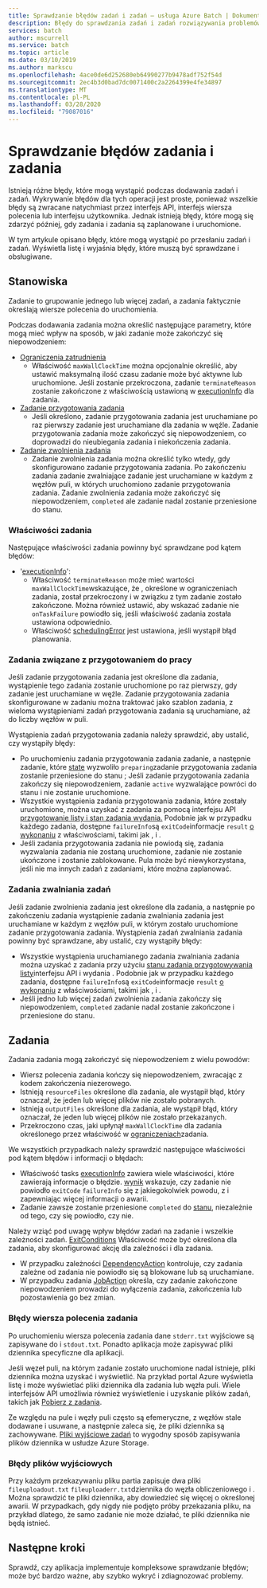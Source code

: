 ```yaml
---
title: Sprawdzanie błędów zadań i zadań — usługa Azure Batch | Dokumenty firmy Microsoft
description: Błędy do sprawdzania zadań i zadań rozwiązywania problemów
services: batch
author: mscurrell
ms.service: batch
ms.topic: article
ms.date: 03/10/2019
ms.author: markscu
ms.openlocfilehash: 4ace0de6d252680eb64990277b9478adf752f54d
ms.sourcegitcommit: 2ec4b3d0bad7dc0071400c2a2264399e4fe34897
ms.translationtype: MT
ms.contentlocale: pl-PL
ms.lasthandoff: 03/28/2020
ms.locfileid: "79087016"
---
```

# <a name="job-and-task-error-checking"></a>Sprawdzanie błędów zadania i zadania

Istnieją różne błędy, które mogą wystąpić podczas dodawania zadań i zadań. Wykrywanie błędów dla tych operacji jest proste, ponieważ wszelkie błędy są zwracane natychmiast przez interfejs API, interfejs wiersza polecenia lub interfejsu użytkownika.  Jednak istnieją błędy, które mogą się zdarzyć później, gdy zadania i zadania są zaplanowane i uruchomione.

W tym artykule opisano błędy, które mogą wystąpić po przesłaniu zadań i zadań. Wyświetla listę i wyjaśnia błędy, które muszą być sprawdzane i obsługiwane.

## <a name="jobs"></a>Stanowiska

Zadanie to grupowanie jednego lub więcej zadań, a zadania faktycznie określają wiersze polecenia do uruchomienia.

Podczas dodawania zadania można określić następujące parametry, które mogą mieć wpływ na sposób, w jaki zadanie może zakończyć się niepowodzeniem:

- [Ograniczenia zatrudnienia](https://docs.microsoft.com/rest/api/batchservice/job/add#jobconstraints)
  - Właściwość `maxWallClockTime` można opcjonalnie określić, aby ustawić maksymalną ilość czasu zadanie może być aktywne lub uruchomione. Jeśli zostanie przekroczona, zadanie `terminateReason` zostanie zakończone z właściwością ustawioną w [executionInfo](https://docs.microsoft.com/rest/api/batchservice/job/get#cloudjob) dla zadania.
- [Zadanie przygotowania zadania](https://docs.microsoft.com/rest/api/batchservice/job/add#jobpreparationtask)
  - Jeśli określono, zadanie przygotowania zadania jest uruchamiane po raz pierwszy zadanie jest uruchamiane dla zadania w węźle. Zadanie przygotowania zadania może zakończyć się niepowodzeniem, co doprowadzi do nieubiegania zadania i niekończenia zadania.
- [Zadanie zwolnienia zadania](https://docs.microsoft.com/rest/api/batchservice/job/add#jobreleasetask)
  - Zadanie zwolnienia zadania można określić tylko wtedy, gdy skonfigurowano zadanie przygotowania zadania. Po zakończeniu zadania zadanie zwalniające zadanie jest uruchamiane w każdym z węzłów puli, w których uruchomiono zadanie przygotowania zadania. Zadanie zwolnienia zadania może zakończyć się niepowodzeniem, `completed` ale zadanie nadal zostanie przeniesione do stanu.

### <a name="job-properties"></a>Właściwości zadania

Następujące właściwości zadania powinny być sprawdzane pod kątem błędów:

- '[executionInfo](https://docs.microsoft.com/rest/api/batchservice/job/get#jobexecutioninformation)':
  - Właściwość `terminateReason` może mieć wartości `maxWallClockTime`wskazujące, że , określone w ograniczeniach zadania, został przekroczony i w związku z tym zadanie zostało zakończone. Można również ustawić, aby wskazać zadanie nie `onTaskFailure` powiodło się, jeśli właściwość zadania została ustawiona odpowiednio.
  - Właściwość [schedulingError](https://docs.microsoft.com/rest/api/batchservice/job/get#jobschedulingerror) jest ustawiona, jeśli wystąpił błąd planowania.
 
### <a name="job-preparation-tasks"></a>Zadania związane z przygotowaniem do pracy

Jeśli zadanie przygotowania zadania jest określone dla zadania, wystąpienie tego zadania zostanie uruchomione po raz pierwszy, gdy zadanie jest uruchamiane w węźle. Zadanie przygotowania zadania skonfigurowane w zadaniu można traktować jako szablon zadania, z wieloma wystąpieniami zadań przygotowania zadania są uruchamiane, aż do liczby węzłów w puli.

Wystąpienia zadań przygotowania zadania należy sprawdzić, aby ustalić, czy wystąpiły błędy:
- Po uruchomieniu zadania przygotowania zadania zadanie, a następnie zadanie, które [state](https://docs.microsoft.com/rest/api/batchservice/task/get#taskstate) wyzwoliło `preparing`zadanie przygotowania zadania zostanie przeniesione do stanu ; Jeśli zadanie przygotowania zadania zakończy się niepowodzeniem, zadanie `active` wyzwalające powróci do stanu i nie zostanie uruchomione.  
- Wszystkie wystąpienia zadania przygotowania zadania, które zostały uruchomione, można uzyskać z zadania za pomocą interfejsu API [przygotowanie listy i stan zadania wydania.](https://docs.microsoft.com/rest/api/batchservice/job/listpreparationandreleasetaskstatus) Podobnie jak w przypadku każdego zadania, dostępne `failureInfo`są `exitCode`informacje `result` [o wykonaniu](https://docs.microsoft.com/rest/api/batchservice/job/listpreparationandreleasetaskstatus#jobpreparationandreleasetaskexecutioninformation) z właściwościami, takimi jak , i .
- Jeśli zadania przygotowania zadania nie powiodą się, zadania wyzwalania zadania nie zostaną uruchomione, zadanie nie zostanie ukończone i zostanie zablokowane. Pula może być niewykorzystana, jeśli nie ma innych zadań z zadaniami, które można zaplanować.

### <a name="job-release-tasks"></a>Zadania zwalniania zadań

Jeśli zadanie zwolnienia zadania jest określone dla zadania, a następnie po zakończeniu zadania wystąpienie zadania zwalniania zadania jest uruchamiane w każdym z węzłów puli, w którym zostało uruchomione zadanie przygotowania zadania.  Wystąpienia zadań zwalniania zadania powinny być sprawdzane, aby ustalić, czy wystąpiły błędy:
- Wszystkie wystąpienia uruchamianego zadania zwalniania zadania można uzyskać z zadania przy użyciu [stanu zadania przygotowywania listy](https://docs.microsoft.com/rest/api/batchservice/job/listpreparationandreleasetaskstatus)interfejsu API i wydania . Podobnie jak w przypadku każdego zadania, dostępne `failureInfo`są `exitCode`informacje `result` [o wykonaniu](https://docs.microsoft.com/rest/api/batchservice/job/listpreparationandreleasetaskstatus#jobpreparationandreleasetaskexecutioninformation) z właściwościami, takimi jak , i .
- Jeśli jedno lub więcej zadań zwolnienia zadania zakończy się niepowodzeniem, `completed` zadanie nadal zostanie zakończone i przeniesione do stanu.

## <a name="tasks"></a>Zadania

Zadania zadania mogą zakończyć się niepowodzeniem z wielu powodów:

- Wiersz polecenia zadania kończy się niepowodzeniem, zwracając z kodem zakończenia niezerowego.
- Istnieją `resourceFiles` określone dla zadania, ale wystąpił błąd, który oznaczał, że jeden lub więcej plików nie zostało pobranych.
- Istnieją `outputFiles` określone dla zadania, ale wystąpił błąd, który oznaczał, że jeden lub więcej plików nie zostało przekazanych.
- Przekroczono czas, jaki upłynął `maxWallClockTime` dla zadania określonego przez właściwość w [ograniczeniach](https://docs.microsoft.com/rest/api/batchservice/task/add#taskconstraints)zadania.

We wszystkich przypadkach należy sprawdzić następujące właściwości pod kątem błędów i informacji o błędach:
- Właściwość tasks [executionInfo](https://docs.microsoft.com/rest/api/batchservice/task/get#taskexecutioninformation) zawiera wiele właściwości, które zawierają informacje o błędzie. [wynik](https://docs.microsoft.com/rest/api/batchservice/task/get#taskexecutionresult) wskazuje, czy zadanie nie powiodło `exitCode` `failureInfo` się z jakiegokolwiek powodu, z i zapewniając więcej informacji o awarii.
- Zadanie zawsze zostanie przeniesione `completed` do [stanu](https://docs.microsoft.com/rest/api/batchservice/task/get#taskstate), niezależnie od tego, czy się powiodło, czy nie.

Należy wziąć pod uwagę wpływ błędów zadań na zadanie i wszelkie zależności zadań.  [ExitConditions](https://docs.microsoft.com/rest/api/batchservice/task/add#exitconditions) Właściwość może być określona dla zadania, aby skonfigurować akcję dla zależności i dla zadania.
- W przypadku zależności [DependencyAction](https://docs.microsoft.com/rest/api/batchservice/task/add#dependencyaction) kontroluje, czy zadania zależne od zadania nie powiodło się są blokowane lub są uruchamiane.
- W przypadku zadania [JobAction](https://docs.microsoft.com/rest/api/batchservice/task/add#jobaction) określa, czy zadanie zakończone niepowodzeniem prowadzi do wyłączenia zadania, zakończenia lub pozostawienia go bez zmian.

### <a name="task-command-line-failures"></a>Błędy wiersza polecenia zadania

Po uruchomieniu wiersza polecenia zadania dane `stderr.txt` wyjściowe są zapisywane do i `stdout.txt`. Ponadto aplikacja może zapisywać pliki dziennika specyficzne dla aplikacji.

Jeśli węzeł puli, na którym zadanie zostało uruchomione nadal istnieje, pliki dziennika można uzyskać i wyświetlić. Na przykład portal Azure wyświetla listę i może wyświetlać pliki dziennika dla zadania lub węzła puli. Wiele interfejsów API umożliwia również wyświetlenie i uzyskanie plików zadań, takich jak [Pobierz z zadania](https://docs.microsoft.com/rest/api/batchservice/file/getfromtask).

Ze względu na pule i węzły puli często są efemeryczne, z węzłów stale dodawane i usuwane, a następnie zaleca się, że pliki dziennika są zachowywane. [Pliki wyjściowe zadań](https://docs.microsoft.com/azure/batch/batch-task-output-files) to wygodny sposób zapisywania plików dziennika w usłudze Azure Storage.

### <a name="output-file-failures"></a>Błędy plików wyjściowych
Przy każdym przekazywaniu pliku partia zapisuje dwa pliki `fileuploadout.txt` `fileuploaderr.txt`dziennika do węzła obliczeniowego i . Można sprawdzić te pliki dziennika, aby dowiedzieć się więcej o określonej awarii. W przypadkach, gdy nigdy nie podjęto próby przekazania pliku, na przykład dlatego, że samo zadanie nie może działać, te pliki dziennika nie będą istnieć.  

## <a name="next-steps"></a>Następne kroki

Sprawdź, czy aplikacja implementuje kompleksowe sprawdzanie błędów; może być bardzo ważne, aby szybko wykryć i zdiagnozować problemy.
